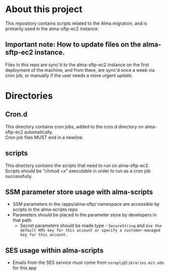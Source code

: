 # About this project
This repository contains scripts related to the Alma migration, and is primarily used in the alma-sftp-ec2 instance.  

## Important note: How to update files on the alma-sftp-ec2 instance. 
Files in this repo are sync'd to the alma-sftp-ec2 instance on the first deployment of the machine, and from there, are sync'd once a week via cron job, or manually if the user needs a more urgent update.  

# Directories 
## Cron.d 
This directory contains cron jobs, added to the cron.d directory on alma-sftp-ec2 automatically.  
Cron job files MUST end in a newline. 

## scripts
This directory contains the scripts that need to run on alma-sftp-ec2.
Scripts should be "chmod +x" executable in order to run as a cron job successfully.  

## SSM parameter store usage with alma-scripts
* SSM parameters in the /apps/alma-sftp/ namespace are accessible by scripts in the alma-scripts repo
* Parameters should be placed in the parameter store by developers in that path
  * Secret parameters should be made type - `SecureString` and `Use the default KMS key for this account or specify a customer-managed key for this account.`

## SES usage within alma-scripts
* Emails from the SES service must come from `noreply@libraries.mit.edu` for this app 

